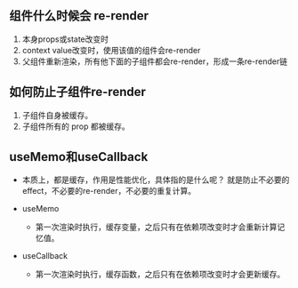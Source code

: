 ## 组件什么时候会 re-render
1. 本身props或state改变时
2. context value改变时，使用该值的组件会re-render
3. 父组件重新渲染，所有他下面的子组件都会re-render，形成一条re-render链

## 如何防止子组件re-render
1. 子组件自身被缓存。
2. 子组件所有的 prop 都被缓存。

## useMemo和useCallback
- 本质上，都是缓存，作用是性能优化，具体指的是什么呢？
就是防止不必要的effect，不必要的re-render，不必要的重复计算。

- useMemo
  - 第一次渲染时执行，缓存变量，之后只有在依赖项改变时才会重新计算记忆值。

- useCallback
  - 第一次渲染时执行，缓存函数，之后只有在依赖项改变时才会更新缓存。